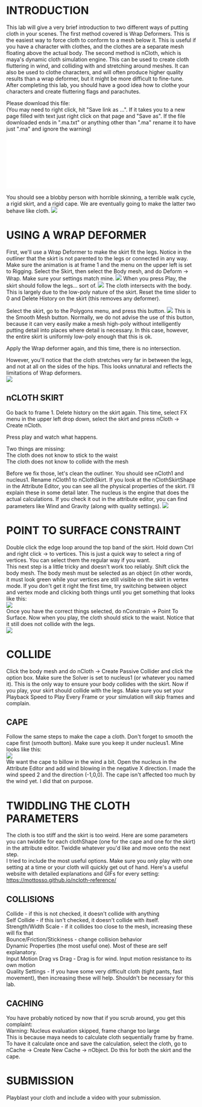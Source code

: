 # INTRODUCTION

This lab will give a very brief introduction to two different ways of putting cloth in your scenes. The first method covered is Wrap Deformers. This is the easiest way to force cloth to conform to a mesh below it. This is useful if you have a character with clothes, and the clothes are a separate mesh floating above the actual body. The second method is nCloth, which is maya's dynamic cloth simulation engine. This can be used to create cloth fluttering in wind, and colliding with and stretching around meshes. It can also be used to clothe characters, and will often produce higher quality results than a wrap deformer, but it might be more difficult to fine-tune. After completing this lab, you should have a good idea how to clothe your characters and create fluttering flags and parachutes.

Please download this file:  
(You may need to right click, hit "Save link as ...". If it takes you to a new page filled with text just right click on that page and "Save as". If the file downloaded ends in ".ma.txt" or anything other than ".ma" rename it to have just ".ma" and ignore the warning)  
![cloth_lab_initial.ma](cloth_lab_initial.ma)

You should see a blobby person with horrible skinning, a terrible walk cycle, a rigid skirt, and a rigid cape. We are eventually going to make the latter two behave like cloth.
![](cloth1.gif)

# USING A WRAP DEFORMER

First, we'll use a Wrap Deformer to make the skirt fit the legs. Notice in the outliner that the skirt is not parented to the legs or connected in any way. Make sure the animation is at frame 1 and the menu on the upper left is set to Rigging. Select the Skirt, then select the Body mesh, and do Deform -> Wrap. Make sure your settings match mine.
![](cloth1.png)
When you press Play, the skirt should follow the legs... sort of.
![](cloth2.png)
The cloth intersects with the body. This is largely due to the low-poly nature of the skirt. Reset the time slider to 0 and Delete History on the skirt (this removes any deformer).

Select the skirt, go to the Polygons menu, and press this button.
![](cloth3.png)
This is the Smooth Mesh button. Normally, we do not advise the use of this button, because it can very easily make a mesh high-poly without intelligently putting detail into places where detail is necessary. In this case, however, the entire skirt is uniformly low-poly enough that this is ok.

Apply the Wrap deformer again, and this time, there is no intersection.

However, you'll notice that the cloth stretches very far in between the legs, and not at all on the sides of the hips. This looks unnatural and reflects the limitations of Wrap deformers.  
![](hi-res-wrap.gif)

## nCLOTH SKIRT

Go back to frame 1. Delete history on the skirt again. This time, select FX menu in the upper left drop down, select the skirt and press nCloth -> Create nCloth.

Press play and watch what happens.

Two things are missing:  
The cloth does not know to stick to the waist  
The cloth does not know to collide with the mesh

Before we fix those, let's clean the outliner. You should see nCloth1 and nucleus1. Rename nCloth1 to nClothSkirt. If you look at the nClothSkirtShape in the Attribute Editor, you can see all the physical properties of the skirt. I'll explain these in some detail later. The nucleus is the engine that does the actual calculations. If you check it out in the attribute editor, you can find parameters like Wind and Gravity (along with quality settings).
![](cloth4.png)

# POINT TO SURFACE CONSTRAINT

Double click the edge loop around the top band of the skirt. Hold down Ctrl and right click -> to vertices. This is just a quick way to select a ring of vertices. You can select them the regular way if you want.  
This next step is a little tricky and doesn't work too reliably. Shift click the body mesh. The body mesh must be selected as an object (in other words, it must look green while your vertices are still visible on the skirt in vertex mode. If you don't get it right the first time, try switching between object and vertex mode and clicking both things until you get something that looks like this:  
![](cloth5.png)  
Once you have the correct things selected, do nConstrain -> Point To Surface. Now when you play, the cloth should stick to the waist. Notice that it still does not collide with the legs.  
![](no_collide.gif)

# COLLIDE

Click the body mesh and do nCloth -> Create Passive Collider and click the option box. Make sure the Solver is set to nucleus1 (or whatever you named it). This is the only way to ensure your body collides with the skirt. Now if you play, your skirt should collide with the legs. Make sure you set your Playback Speed to Play Every Frame or your simulation will skip frames and complain.

## CAPE

Follow the same steps to make the cape a cloth. Don't forget to smooth the cape first (smooth button). Make sure you keep it under nucleus1. Mine looks like this:  
![](cape.gif)  
We want the cape to billow in the wind a bit. Open the nucleus in the Attribute Editor and add wind blowing in the negative X direction. I made the wind speed 2 and the direction (-1,0,0). The cape isn't affected too much by the wind yet. I did that on purpose.

# TWIDDLING THE CLOTH PARAMETERS

The cloth is too stiff and the skirt is too weird. Here are some parameters you can twiddle for each clothShape (one for the cape and one for the skirt) in the attribute editor. Twiddle whatever you'd like and move onto the next step.  
I tried to include the most useful options. Make sure you only play with one setting at a time or your cloth will quickly get out of hand.
Here's a useful website with detailed explanations and GIFs for every setting:
https://mottosso.github.io/ncloth-reference/

## COLLISIONS

Collide - if this is not checked, it doesn't collide with anything  
Self Collide - if this isn't checked, it doesn't collide with itself.  
Strength/Width Scale - if it collides too close to the mesh, increasing these will fix that  
Bounce/Friction/Stickiness - change collision behavior  
Dynamic Properties (the most useful one). Most of these are self explanatory.  
Input Motion Drag vs Drag - Drag is for wind. Input motion resistance to its own motion  
Quality Settings - If you have some very difficult cloth (tight pants, fast movement), then increasing these will help. Shouldn't be necessary for this lab.

## CACHING

You have probably noticed by now that if you scrub around, you get this complaint:  
Warning: Nucleus evaluation skipped, frame change too large  
This is because maya needs to calculate cloth sequentially frame by frame. To have it calculate once and save the calculation, select the cloth, go to nCache -> Create New Cache -> nObject. Do this for both the skirt and the cape.

# SUBMISSION

Playblast your cloth and include a video with your submission.
